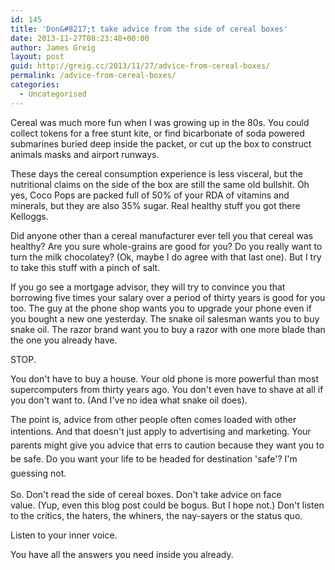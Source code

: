 ```yaml
---
id: 145
title: 'Don&#8217;t take advice from the side of cereal boxes'
date: 2013-11-27T08:23:48+00:00
author: James Greig
layout: post
guid: http://greig.cc/2013/11/27/advice-from-cereal-boxes/
permalink: /advice-from-cereal-boxes/
categories:
  - Uncategorised
---
```

<p>Cereal was much more fun when I was growing up in the 80s. You could collect tokens for a free stunt kite, or find bicarbonate of soda powered submarines buried deep inside the packet, or cut up the box to construct animals masks and airport runways.</p><p>These days the cereal consumption experience is less visceral, but the nutritional claims on the side of the box are still the same old bullshit. Oh yes, Coco Pops are packed full of 50% of your RDA of vitamins and minerals, but they are also 35% sugar. Real healthy stuff you got there Kelloggs.</p><p>Did anyone other than a cereal manufacturer ever tell you that cereal was healthy? Are you sure whole-grains are good for you? Do you really want to turn the milk chocolatey? (Ok, maybe I do agree with that last one). But I try to take this stuff with a pinch of salt.</p><p>If you go see a mortgage advisor, they will try to convince you that borrowing five times your salary over a period of thirty years is good for you too. The guy at the phone shop wants you to upgrade your phone even if you bought a new one yesterday. The snake oil salesman wants you to buy snake oil. The razor brand want you to buy a razor with one more blade than the one you already have.</p><p>STOP.</p><p>You don't have to buy a house. Your old phone is more powerful than most supercomputers from thirty years ago. You don't even have to shave at all if you don't want to. (And I've no idea what snake oil does).</p><p>The point is, advice from other people often comes loaded with other intentions. And that doesn't just apply to advertising and marketing.<span style="line-height:1.6em">&nbsp;Your parents might give you advice that errs to caution because they want you to be safe. Do you want your life to be headed for destination 'safe'? I'm guessing not.</span></p><p>So. Don't read the side of cereal boxes. Don't take advice on face value.&nbsp;(Yup, even this blog post could be bogus. But I hope not.) Don't listen to the critics, the haters, the whiners, the nay-sayers or the status quo.</p><p>Listen to your inner voice.</p><p>You have all the answers you need inside you already.&nbsp;</p>